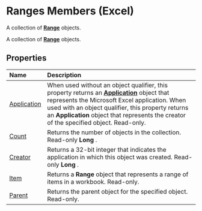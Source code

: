 
# Ranges Members (Excel)
A collection of  **[Range](b8207778-0dcc-4570-1234-f130532cc8cd.md)** objects.

A collection of  **[Range](b8207778-0dcc-4570-1234-f130532cc8cd.md)** objects.


## Properties



|**Name**|**Description**|
|:-----|:-----|
|[Application](b1a789e9-8a87-edca-0ec6-16ab26bd9085.md)|When used without an object qualifier, this property returns an  **[Application](19b73597-5cf9-4f56-8227-b5211f657f6f.md)** object that represents the Microsoft Excel application. When used with an object qualifier, this property returns an **Application** object that represents the creator of the specified object. Read-only.|
|[Count](9e74ac18-426f-b266-4e3a-0f9e7bff5259.md)|Returns the number of objects in the collection. Read-only  **Long** .|
|[Creator](a44c830a-4164-6fa5-b316-399019ed77ab.md)|Returns a 32-bit integer that indicates the application in which this object was created. Read-only  **Long** .|
|[Item](808d7bd4-81b7-3290-bbe4-758844e7eb85.md)|Returns a  **Range** object that represents a range of items in a workbook. Read-only.|
|[Parent](c93dacfe-e619-083d-df4e-645c501329fd.md)|Returns the parent object for the specified object. Read-only.|
